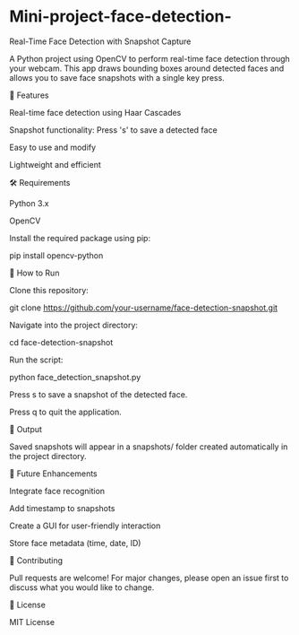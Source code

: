 # Mini-project-face-detection-
Real-Time Face Detection with Snapshot Capture

A Python project using OpenCV to perform real-time face detection through your webcam. This app draws bounding boxes around detected faces and allows you to save face snapshots with a single key press.

🔧 Features

Real-time face detection using Haar Cascades

Snapshot functionality: Press 's' to save a detected face

Easy to use and modify

Lightweight and efficient

🛠️ Requirements

Python 3.x

OpenCV

Install the required package using pip:

pip install opencv-python

🚀 How to Run

Clone this repository:

git clone https://github.com/your-username/face-detection-snapshot.git

Navigate into the project directory:

cd face-detection-snapshot

Run the script:

python face_detection_snapshot.py

Press s to save a snapshot of the detected face.

Press q to quit the application.

📂 Output

Saved snapshots will appear in a snapshots/ folder created automatically in the project directory.

🧠 Future Enhancements

Integrate face recognition

Add timestamp to snapshots

Create a GUI for user-friendly interaction

Store face metadata (time, date, ID)

🤝 Contributing

Pull requests are welcome! For major changes, please open an issue first to discuss what you would like to change.

📄 License

MIT License
